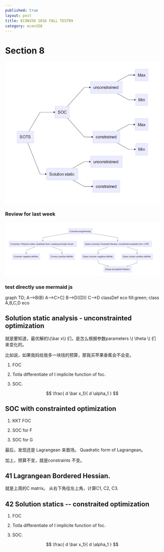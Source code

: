 ```yaml
---
published: true
layout: post
title: ECON350 2016 FALL TEST09
category: econ350
---
```



# Section 8

![350test9](/assets/350test9.jpg)

### Review for last week

![350test8](/assets/350test8.jpeg)






### test directly use mermaid js

<div class="mermaid">
graph TD;
    A-->B(B)
    A-->C>C]
    B-->D((D))
    C-->D
classDef eco fill:green;
class A,B,C,D eco
</div>





## Solution static analysis - unconstrainted optimization

就是要知道，最优解的\\(\bar x\\) 们，是怎么根据参数parameters \\( \theta \\) 们来变化的。

比如说，如果我妈给我多一块钱的预算，那我买苹果香蕉会不会变。

 1. FOC

 2. Totla differentiate of I implicite function of foc.

 3. SOC.

 $$
  \frac{ d \bar x_1}{ d \alpha_1  }
 $$

## SOC with constrainted optimization

  1. KKT FOC

  2. SOC for F

  3. SOC for G

  最后，发现还是 Lagrangean 来救场。 Quadratic form of Lagrangean。

  加上，预算不变，就是constraints 不变。


## 41 Lagrangean Bordered Hessian.

就是上周的C matrix。 从右下角往左上角，计算C1, C2, C3.  

## 42 Solution statics -- constraited optimization


 1. FOC

 2. Totla differentiate of I implicite function of foc.

 3. SOC.

 $$
  \frac{ d \bar x_1}{ d \alpha_1  }
 $$
